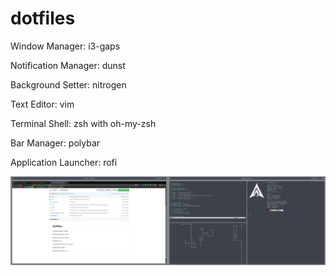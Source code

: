 # dotfiles
Window Manager: i3-gaps


Notification Manager: dunst


Background Setter: nitrogen


Text Editor: vim


Terminal Shell: zsh with oh-my-zsh 


Bar Manager: polybar


Application Launcher: rofi

![screenshot of environment](https://github.com/jonas-meyer/dotfiles/blob/master/screenshots/2018-02-01-195200_3840x1080_scrot.png)
